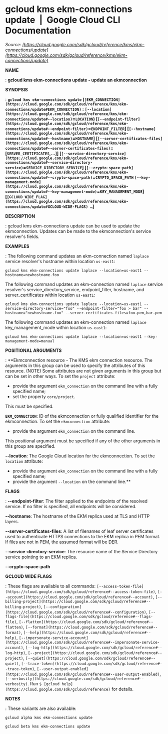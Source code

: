 # gcloud kms ekm-connections update  |  Google Cloud CLI Documentation

*Source: [https://cloud.google.com/sdk/gcloud/reference/kms/ekm-connections/update](https://cloud.google.com/sdk/gcloud/reference/kms/ekm-connections/update)*

**NAME**

: **gcloud kms ekm-connections update - update an ekmconnection**

**SYNOPSIS**

: **`gcloud kms ekm-connections update` (`[EKM_CONNECTION](https://cloud.google.com/sdk/gcloud/reference/kms/ekm-connections/update#EKM_CONNECTION)` : `[--location](https://cloud.google.com/sdk/gcloud/reference/kms/ekm-connections/update#--location)`=`LOCATION`) [`[--endpoint-filter](https://cloud.google.com/sdk/gcloud/reference/kms/ekm-connections/update#--endpoint-filter)`=`ENDPOINT_FILTER`] [`[--hostname](https://cloud.google.com/sdk/gcloud/reference/kms/ekm-connections/update#--hostname)`=`HOSTNAME`] [`[--server-certificates-files](https://cloud.google.com/sdk/gcloud/reference/kms/ekm-connections/update#--server-certificates-files)`=[`SERVER_CERTIFICATES`,…]] [`[--service-directory-service](https://cloud.google.com/sdk/gcloud/reference/kms/ekm-connections/update#--service-directory-service)`=`SERVICE_DIRECTORY_SERVICE`] [`[--crypto-space-path](https://cloud.google.com/sdk/gcloud/reference/kms/ekm-connections/update#--crypto-space-path)`=`CRYPTO_SPACE_PATH` `[--key-management-mode](https://cloud.google.com/sdk/gcloud/reference/kms/ekm-connections/update#--key-management-mode)`=`KEY_MANAGEMENT_MODE`] [`[GCLOUD_WIDE_FLAG](https://cloud.google.com/sdk/gcloud/reference/kms/ekm-connections/update#GCLOUD-WIDE-FLAGS) …`]**

**DESCRIPTION**

: gcloud kms ekm-connections update can be used to update the ekmconnection.
Updates can be made to the ekmconnection's service resolver's fields.

**EXAMPLES**

: The following command updates an ekm-connection named `laplace`
service resolver's hostname within location `us-east1`:

```
gcloud kms ekm-connections update laplace --location=us-east1 --hostname=newhostname.foo
```

The following command updates an ekm-connection named `laplace`
service resolver's service_directory_service, endpoint_filter, hostname, and
server_certificates within location `us-east1`:

```
gcloud kms ekm-connections update laplace --location=us-east1 --service-directory-service="foo" --endpoint-filter="foo > bar" --hostname="newhostname.foo" --server-certificates-files=foo.pem,bar.pem
```

The following command updates an ekm-connection named `laplace`
key_management_mode within location `us-east1`:

```
gcloud kms ekm-connections update laplace --location=us-east1 --key-management-mode=manual
```

**POSITIONAL ARGUMENTS**

: **Ekmconnection resource - The KMS ekm connection resource. The arguments in this
group can be used to specify the attributes of this resource. (NOTE) Some
attributes are not given arguments in this group but can be set in other ways.
To set the `project` attribute:

- provide the argument `ekm_connection` on the command line with a
fully specified name;
- set the property `core/project`.

This must be specified.

**`EKM_CONNECTION`**:
ID of the ekmconnection or fully qualified identifier for the ekmconnection.
To set the `ekmconnection` attribute:

- provide the argument `ekm_connection` on the command line.

This positional argument must be specified if any of the other arguments in this
group are specified.

**--location**:
The Google Cloud location for the ekmconnection.
To set the `location` attribute:

- provide the argument `ekm_connection` on the command line with a
fully specified name;
- provide the argument `--location` on the command line.**

**FLAGS**

: **--endpoint-filter**:
The filter applied to the endpoints of the resolved service. If no filter is
specified, all endpoints will be considered.

**--hostname**:
The hostname of the EKM replica used at TLS and HTTP layers.

**--server-certificates-files**:
A list of filenames of leaf server certificates used to authenticate HTTPS
connections to the EKM replica in PEM format. If files are not in PEM, the
assumed format will be DER.

**--service-directory-service**:
The resource name of the Service Directory service pointing to an EKM replica.

**--crypto-space-path**

**GCLOUD WIDE FLAGS**

: These flags are available to all commands: `[--access-token-file](https://cloud.google.com/sdk/gcloud/reference#--access-token-file)`,
`[--account](https://cloud.google.com/sdk/gcloud/reference#--account)`, `[--billing-project](https://cloud.google.com/sdk/gcloud/reference#--billing-project)`,
`[--configuration](https://cloud.google.com/sdk/gcloud/reference#--configuration)`,
`[--flags-file](https://cloud.google.com/sdk/gcloud/reference#--flags-file)`,
`[--flatten](https://cloud.google.com/sdk/gcloud/reference#--flatten)`, `[--format](https://cloud.google.com/sdk/gcloud/reference#--format)`, `[--help](https://cloud.google.com/sdk/gcloud/reference#--help)`, `[--impersonate-service-account](https://cloud.google.com/sdk/gcloud/reference#--impersonate-service-account)`,
`[--log-http](https://cloud.google.com/sdk/gcloud/reference#--log-http)`,
`[--project](https://cloud.google.com/sdk/gcloud/reference#--project)`, `[--quiet](https://cloud.google.com/sdk/gcloud/reference#--quiet)`, `[--trace-token](https://cloud.google.com/sdk/gcloud/reference#--trace-token)`, `[--user-output-enabled](https://cloud.google.com/sdk/gcloud/reference#--user-output-enabled)`,
`[--verbosity](https://cloud.google.com/sdk/gcloud/reference#--verbosity)`.
Run `$ [gcloud help](https://cloud.google.com/sdk/gcloud/reference)` for details.

**NOTES**

: These variants are also available:

```
gcloud alpha kms ekm-connections update
```

```
gcloud beta kms ekm-connections update
```